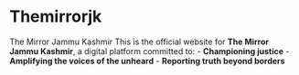 # Themirrorjk
The Mirror Jammu Kashmir  This is the official website for **The Mirror Jammu Kashmir**, a digital platform committed to:  - **Championing justice** - **Amplifying the voices of the unheard** - **Reporting truth beyond borders**

